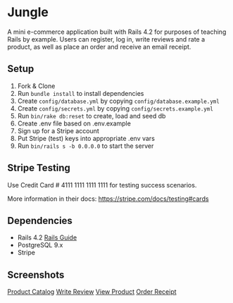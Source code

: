 # Jungle

A mini e-commerce application built with Rails 4.2 for purposes of teaching Rails by example. Users can register, log in, write reviews and rate a product, as well as place an order and receive an email receipt. 

## Setup

1. Fork & Clone
2. Run `bundle install` to install dependencies
3. Create `config/database.yml` by copying `config/database.example.yml`
4. Create `config/secrets.yml` by copying `config/secrets.example.yml`
5. Run `bin/rake db:reset` to create, load and seed db
6. Create .env file based on .env.example
7. Sign up for a Stripe account
8. Put Stripe (test) keys into appropriate .env vars
9. Run `bin/rails s -b 0.0.0.0` to start the server

## Stripe Testing

Use Credit Card # 4111 1111 1111 1111 for testing success scenarios.

More information in their docs: <https://stripe.com/docs/testing#cards>

## Dependencies

* Rails 4.2 [Rails Guide](http://guides.rubyonrails.org/v4.2/)
* PostgreSQL 9.x
* Stripe


## Screenshots
[Product Catalog](https://github.com/hellocathleen/jungle-rails/blob/master/docs/Screen%20Shot%202018-08-18%20at%201.40.16%20PM.png?raw=true)
[Write Review](https://github.com/hellocathleen/jungle-rails/blob/master/docs/Screen%20Shot%202018-08-18%20at%201.39.51%20PM.png?raw=true)
[View Product](https://github.com/hellocathleen/jungle-rails/blob/master/docs/Screen%20Shot%202018-08-18%20at%201.39.12%20PM.png?raw=true)
[Order Receipt](https://github.com/hellocathleen/jungle-rails/blob/master/docs/Screen%20Shot%202018-08-18%20at%201.41.07%20PM.png?raw=true)
